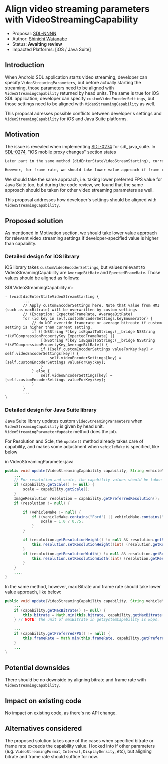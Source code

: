 # Align video streaming parameters with VideoStreamingCapability

* Proposal: [SDL-NNNN](NNNN-align-VideoStreamingParameter-with-capability.md)
* Author: [Shinichi Watanabe](https://github.com/shiniwat)
* Status: **Awaiting review**
* Impacted Platforms: [iOS / Java Suite]

## Introduction

When Android SDL application starts video streaming, developer can specify `VideoStreamingParameters`, but before actually starting the streaming, those parameters need to be aligned with `VideoStreamingCapability` returned by head units. 
The same is true for iOS SDL application; developer can specify `customVideoEncoderSettings`,  but those settings need to be aligned with `VideoStreamingCapability` as well.

This proposal adresses possible conflicts between developer's settings and `VideoStreamingCapability` for iOS and Java Suite platforms.

## Motivation

The issue is revealed when implementing [SDL-0274](0274-add-preferred-FPS.md) for sdl_java_suite. In [SDL-0274](0274-add-preferred-FPS.md), "iOS mobile proxy changes" section states

```xml
Later part in the same method (didEnterStateVideoStreamStarting), current videoEncoderSettings are overwritten by customEncoderSettings.

However, for frame rate, we should take lower value approach if frame rate in customEncoderSettings is higher than preferred FPS
```

We should take the same approach, i.e. taking lower preferred FPS value for Java Suite too, but during the code review, we found that the same approach should be taken for other video streaming parameters as well. 

This proposal addresses how developer's settings should be aligned with `VideoStreamingCapability`.

## Proposed solution

As mentioned in Motivation section, we should take lower value approach for relevant video streaming settings if developer-specified value is higher than capability.

### Detailed design for iOS library

iOS library takes `customVideoEncoderSettings`, but values relevant to VideoStreamingCapability are `AverageBitRate` and `EpectedFrameRate`.
Those values should be aligned as follows:

SDLVideoStreamingCapability.m:

```objc
- (void)didEnterStateVideoStreamStarting {
		...
        // Apply customEncoderSettings here. Note that value from HMI (such as maxBitrate) will be overwritten by custom settings
        // (Exception: ExpectedFrameRate, AverageBitRate)
        for (id key in self.customEncoderSettings.keyEnumerator) {
            // do NOT override framerate or average bitreate if custom setting is higher than current setting.
            if ([(NSString *)key isEqualToString:(__bridge NSString *)kVTCompressionPropertyKey_ExpectedFrameRate] ||
                [(NSString *)key isEqualToString:(__bridge NSString *)kVTCompressionPropertyKey_AverageBitRate]) {
                if ([self.customEncoderSettings valueForKey:key] < self.videoEncoderSettings[key]) {
                    self.videoEncoderSettings[key] = [self.customEncoderSettings valueForKey:key];
                }
            } else {
                self.videoEncoderSettings[key] = [self.customEncoderSettings valueForKey:key];
            }
        }
		...
}
```

### Detailed design for Java Suite library

Java Suite library updates custom `VideoStreamingParameters` when `VideoStreamingCapability` is given by head unit. `VideoStreamingParameter#update` method does the job.

For Resolution and Scle, the `update()` method already takes care of capability, and makes some adjustment when `vehicleMake` is specified, like below 

in VideoStreamingParameter.java

```java
public void update(VideoStreamingCapability capability, String vehicleMake) {
	...
    // For resolution and scale, the capability values should be taken than parameters specified by developers.
    if (capability.getScale() != null) {
        scale = capability.getScale();
    }
    ImageResolution resolution = capability.getPreferredResolution();
    if (resolution != null) {

        if (vehicleMake != null) {
            if ((vehicleMake.contains("Ford") || vehicleMake.contains("Lincoln")) && ((resolution.getResolutionHeight() != null && resolution.getResolutionHeight() > 800) || (resolution.getResolutionWidth() != null && resolution.getResolutionWidth() > 800))) {
                scale = 1.0 / 0.75;
            }
        }

        if (resolution.getResolutionHeight() != null && resolution.getResolutionHeight() > 0) {
            this.resolution.setResolutionHeight((int) (resolution.getResolutionHeight() / scale));
        }
        if (resolution.getResolutionWidth() != null && resolution.getResolutionWidth() > 0) {
            this.resolution.setResolutionWidth((int) (resolution.getResolutionWidth() / scale));
        }
    }
	....
}
```

In the same method, however, max Bitrate and frame rate should take lower value approach, like below:

```java
public void update(VideoStreamingCapability capability, String vehicleMake) {
	...
    if (capability.getMaxBitrate() != null) {
        this.bitrate = Math.min(this.bitrate, capability.getMaxBitrate() * 1000);
    } // NOTE: the unit of maxBitrate in getSystemCapability is kbps.
	
	...
	if (capability.getPreferredFPS() != null) {
        this.frameRate = Math.min(this.frameRate, capability.getPreferredFPS());
    }
    ...
}
```

## Potential downsides

There should be no downside by aligning bitrate and frame rate with `VideoStreamingCapability`.

## Impact on existing code

No impact on existing code, as there's no API change.

## Alternatives considered

The proposed solution takes care of the cases when specified bitrate or frame rate exceeds the capability value. 
I looked into if other parameters (e.g. `VideoStreamingFormat`, `Interval`, `DisplayDensity`, etc), but aligning bitrate and frame rate should suffice for now.
